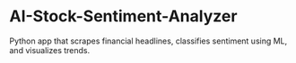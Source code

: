 # AI-Stock-Sentiment-Analyzer
Python app that scrapes financial headlines, classifies sentiment using ML, and visualizes trends.
